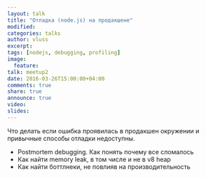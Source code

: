 ```yaml
---
layout: talk
title: "Отладка (node.js) на продакшене"
modified:
categories: talks
author: vluss
excerpt:
tags: [nodejs, debugging, profiling]
image:
  feature:
talk: meetup2
date: 2016-03-26T15:00:00+04:00
comments: true
share: true
announce: true
video:
slides: 
---
```


Что делать если ошибка проявилась в продакшен окружении и привычные способы отладки недоступны.

* Postmortem debugging. Как понять почему все сломалось
* Как найти memory leak, в том числе и не в v8 heap
* Как найти боттлнеки, не повлияв на производительность

